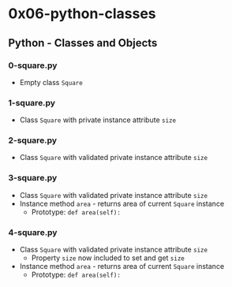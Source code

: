 # 0x06-python-classes

## Python - Classes and Objects
### 0-square.py
* Empty class `Square`

### 1-square.py
* Class `Square` with private instance attribute `size`

### 2-square.py
* Class `Square` with validated private instance attribute `size`

### 3-square.py
* Class `Square` with validated private instance attribute `size`
* Instance method `area` - returns area of current `Square` instance
  * Prototype: `def area(self):`

### 4-square.py
* Class `Square` with validated private instance attribute `size`
  * Property `size` now included to set and get `size`
* Instance method `area` - returns area of current `Square` instance
  * Prototype: `def area(self):`

